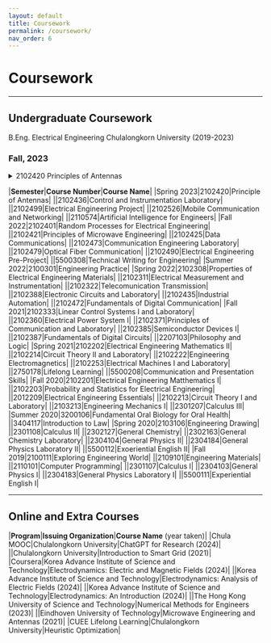 ```yaml
---
layout: default
title: Coursework
permalink: /coursework/
nav_order: 6
---
```


# Coursework

---

## Undergraduate Coursework
B.Eng. Electrical Engineering Chulalongkorn University (2019-2023)

### Fall, 2023

<Details>
<summary> 2102420 Principles of Antennas </summary>

* Units: 3 (3-0-6) 

* Instructor: Jakapan Lee

Basic definition and theory; isotropic point source;
power and field patterns; directivity and gain; efficiency,
polarization; input impedance and bandwidth; Friis
transmission equation, radiation from current elements;
ground effects; radiation properties of wire and loop
antennas; array antenna; Yagi-Uda antenna and log-periodic
antenna; aperture antenna; microstrip antenna; modern
antenna for current applications; antenna characteristics
measurement

</details>

|__Semester__|__Course Number__|__Course Name__|
|Spring 2023|2102420|Principle of Antennas|
||2102436|Control and Instrumentation Laboratory|
||2102499|Electrical Engineering Project|
||2102526|Mobile Communication and Networking|
||2110574|Artificial Intelligence for Engineers| 
|Fall 2022|2102401|Random Processes for Electrical Engineering|
||2102421|Principles of Microwave Engineering|
||2102425|Data Communications|
||2102473|Communication Engineering Laboratory|
||2102479|Optical Fiber Communication|
||2102490|Electrical Engineering Pre-Project|
||5500308|Technical Writing for Engineering|
|Summer 2022|2100301|Engineering Practice|
|Spring 2022|2102308|Properties of Electrical Engineering Materials|
||2102311|Electrical Measurement and Instrumentation|
||2102322|Telecomunication Transmission|
||2102388|Electronic Circuits and Laboratory|
||2102435|Industrial Automation|
||2102472|Fundamentals of Digital Communication|
|Fall 2021|2102333|Linear Control Systems I and Laboratory|
||2102360|Electrical Power System I|
||2102371|Principles of Communication and Laboratory|
||2102385|Semiconductor Devices I|
||2102387|Fundamentals of Digital Circuits|
||2207103|Philosophy and Logic|
|Spring 2021|2102202|Electrical Engineering Mathematics II|
||2102214|Circuit Theory II and Laboratory|
||2102222|Engineering Electromagnetics|
||2102253|Electrical Machines I and Laboratory|
||2750178|Lifelong Learning|
||5500208|Communication and Presentation Skills|
|Fall 2020|2102201|Electrical Engineering Matthematics I|
||2102203|Probability and Statistics for Electrical Engineering|
||2012209|Electrical Engineering Essentials|
||2102213|Circuit Theory I and Laboratory|
||2103213|Engineering Mechanics I|
||2301207|Calculus III|
|Summer 2020|3200106|Fundamental Oral Biology for Oral Health|
||3404117|Introduction to Law|
|Spring 2020|2103106|Engineering Drawing|
||2301108|Calculus II|
||2302127|General Chemistry|
||2302163|General Chemistry Laboratory|
||2304104|General Physics II|
||2304184|General Physics Laboratory II|
||5500112|Exoeriential English II|
|Fall 2019|2100111|Exploring Engineering World|
||2109101|Engineering Materials|
||2110101|Computer Programming|
||2301107|Calculus I|
||2304103|General Physics I|
||2304183|General Physics Laboratory I|
||5500111|Experiential English I|

---

## Online and Extra Courses

|__Program__|__Issuing Organization__|__Course Name__ (year taken)|
|Chula MOOC|Chulalongkorn University|ChatGPT for Research (2024)|
||Chulalongkorn University|Introduction to Smart Grid (2021)|
|Coursera|Korea Advance Institute of Science and Technology|Electrodynamics: Electric and Magnetic Fields (2024)|
||Korea Advance Institute of Science and Technology|Electrodynamics: Analysis of Electric Fields (2024)|
||Korea Advance Institute of Science and Technology|Electrodynamics: An Introduction (2024)|
||The Hong Kong University of Science and Technology|Numerical Methods for Engineers (2023)|
||Eindhoven University of Technology|Microwave Engineering and Antennas (2021)|
|CUEE Lifelong Learning|Chulalongkorn University|Heuristic Optimization|
